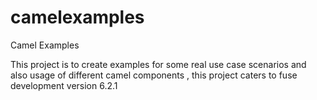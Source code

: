 # camelexamples
Camel Examples 

This project is to create examples for some real use case scenarios and
also usage of different camel components , this project caters to 
fuse development version 6.2.1
